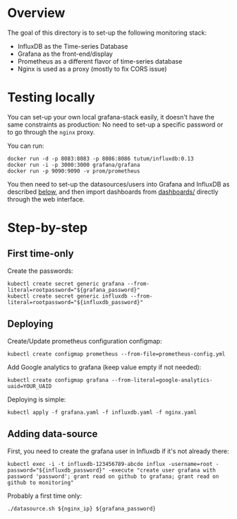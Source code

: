 Overview
========

The goal of this directory is to set-up the following monitoring stack:
- InfluxDB as the Time-series Database
- Grafana as the front-end/display
- Prometheus as a different flavor of time-series database
- Nginx is used as a proxy (mostly to fix CORS issue)

Testing locally
===============

You can set-up your own local grafana-stack easily, it doesn't have the same
constraints as production: No need to set-up a specific password or to go
through the `nginx` proxy.

You can run:

```
docker run -d -p 8083:8083 -p 8086:8086 tutum/influxdb:0.13
docker run -i -p 3000:3000 grafana/grafana
docker run -p 9090:9090 -v prom/prometheus
```

You then need to set-up the datasources/users into Grafana and InfluxDB as
described [below](#adding-data-source), and then import dashboards from
[dashboards/](dashboards/) directly through the web interface.

Step-by-step
============

First time-only
---------------
Create the passwords:
```
kubectl create secret generic grafana --from-literal=rootpassword="${grafana_password}"
kubectl create secret generic influxdb --from-literal=rootpassword="${influxdb_password}"
```

Deploying
---------
Create/Update prometheus configuration configmap:
```
kubectl create configmap prometheus --from-file=prometheus-config.yml
```

Add Google analytics to grafana (keep value empty if not needed):
```
kubectl create configmap grafana --from-literal=google-analytics-uaid=YOUR_UAID
```

Deploying is simple:
```
kubectl apply -f grafana.yaml -f influxdb.yaml -f nginx.yaml
```

Adding data-source
------------------
First, you need to create the grafana user in Influxdb if it's not already there:
```
kubectl exec -i -t influxdb-123456789-abcde influx -username=root -password="${influxdb_password}" -execute "create user grafana with password 'password'; grant read on github to grafana; grant read on github to monitoring"
```

Probably a first time only:
```
./datasource.sh ${nginx_ip} ${grafana_password}
```
